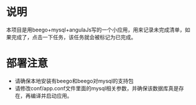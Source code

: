 # 说明
本项目是用beego+mysql+angulaJs写的一个小应用，用来记录未完成清单，如果完成了，点击一下任务，该任务就会被标记为已完成。

# 部署注意
- 请确保本地安装有beego和beego对mysql的支持包
- 请修改conf/app.conf文件里面的mysql相关参数，并确保该数据库真是存在，再编译并启动应用。
